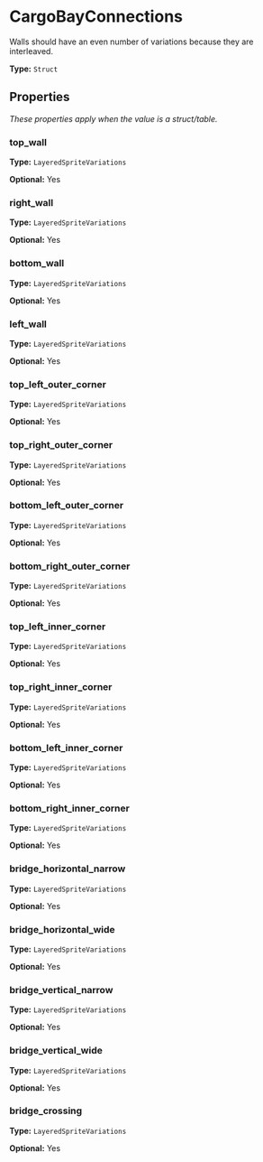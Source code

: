 # CargoBayConnections

Walls should have an even number of variations because they are interleaved.

**Type:** `Struct`

## Properties

*These properties apply when the value is a struct/table.*

### top_wall

**Type:** `LayeredSpriteVariations`

**Optional:** Yes

### right_wall

**Type:** `LayeredSpriteVariations`

**Optional:** Yes

### bottom_wall

**Type:** `LayeredSpriteVariations`

**Optional:** Yes

### left_wall

**Type:** `LayeredSpriteVariations`

**Optional:** Yes

### top_left_outer_corner

**Type:** `LayeredSpriteVariations`

**Optional:** Yes

### top_right_outer_corner

**Type:** `LayeredSpriteVariations`

**Optional:** Yes

### bottom_left_outer_corner

**Type:** `LayeredSpriteVariations`

**Optional:** Yes

### bottom_right_outer_corner

**Type:** `LayeredSpriteVariations`

**Optional:** Yes

### top_left_inner_corner

**Type:** `LayeredSpriteVariations`

**Optional:** Yes

### top_right_inner_corner

**Type:** `LayeredSpriteVariations`

**Optional:** Yes

### bottom_left_inner_corner

**Type:** `LayeredSpriteVariations`

**Optional:** Yes

### bottom_right_inner_corner

**Type:** `LayeredSpriteVariations`

**Optional:** Yes

### bridge_horizontal_narrow

**Type:** `LayeredSpriteVariations`

**Optional:** Yes

### bridge_horizontal_wide

**Type:** `LayeredSpriteVariations`

**Optional:** Yes

### bridge_vertical_narrow

**Type:** `LayeredSpriteVariations`

**Optional:** Yes

### bridge_vertical_wide

**Type:** `LayeredSpriteVariations`

**Optional:** Yes

### bridge_crossing

**Type:** `LayeredSpriteVariations`

**Optional:** Yes

